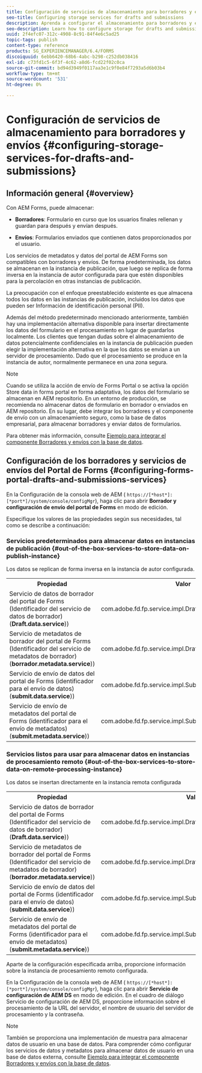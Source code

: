 ```yaml
---
title: Configuración de servicios de almacenamiento para borradores y envíos
seo-title: Configuring storage services for drafts and submissions
description: Aprenda a configurar el almacenamiento para borradores y envíos
seo-description: Learn how to configure storage for drafts and submissions
uuid: 2f4efc07-312c-4908-8c91-84f4e6c5ad25
topic-tags: publish
content-type: reference
products: SG_EXPERIENCEMANAGER/6.4/FORMS
discoiquuid: 6ebb6420-68b6-4abc-b298-c252db038416
exl-id: c73fd1c5-6f3f-4c62-a8d6-fcd22f02c0ca
source-git-commit: bd94d3949f0117aa3e1c9f0e84f7293a5d6b03b4
workflow-type: tm+mt
source-wordcount: '531'
ht-degree: 0%

---
```


# Configuración de servicios de almacenamiento para borradores y envíos {#configuring-storage-services-for-drafts-and-submissions}

## Información general {#overview}

Con AEM Forms, puede almacenar:

* **Borradores**: Formulario en curso que los usuarios finales rellenan y guardan para después y envían después.

* **Envíos**: Formularios enviados que contienen datos proporcionados por el usuario.

Los servicios de metadatos y datos del portal de AEM Forms son compatibles con borradores y envíos. De forma predeterminada, los datos se almacenan en la instancia de publicación, que luego se replica de forma inversa en la instancia de autor configurada para que estén disponibles para la percolación en otras instancias de publicación.

La preocupación con el enfoque preestablecido existente es que almacena todos los datos en las instancias de publicación, incluidos los datos que pueden ser Información de identificación personal (PII).

Además del método predeterminado mencionado anteriormente, también hay una implementación alternativa disponible para insertar directamente los datos del formulario en el procesamiento en lugar de guardarlos localmente. Los clientes que tengan dudas sobre el almacenamiento de datos potencialmente confidenciales en la instancia de publicación pueden elegir la implementación alternativa en la que los datos se envían a un servidor de procesamiento. Dado que el procesamiento se produce en la instancia de autor, normalmente permanece en una zona segura.

>[!NOTE]
>
>Cuando se utiliza la acción de envío de Forms Portal o se activa la opción Store data in forms portal en forma adaptativa, los datos del formulario se almacenan en AEM repositorio. En un entorno de producción, se recomienda no almacenar datos de formulario en borrador o enviados en AEM repositorio. En su lugar, debe integrar los borradores y el componente de envío con un almacenamiento seguro, como la base de datos empresarial, para almacenar borradores y enviar datos de formularios.
>
>Para obtener más información, consulte [Ejemplo para integrar el componente Borradores y envíos con la base de datos](/help/forms/using/integrate-draft-submission-database.md).

## Configuración de los borradores y servicios de envíos del Portal de Forms {#configuring-forms-portal-drafts-and-submissions-services}

En la Configuración de la consola web de AEM ( `https://[*host*]:[*port*]/system/console/configMgr`), haga clic para abrir **Borrador y configuración de envío del portal de Forms** en modo de edición.

Especifique los valores de las propiedades según sus necesidades, tal como se describe a continuación:

### Servicios predeterminados para almacenar datos en instancias de publicación {#out-of-the-box-services-to-store-data-on-publish-instance}

Los datos se replican de forma inversa en la instancia de autor configurada.

<table> 
 <tbody>
  <tr>
   <th>Propiedad</th> 
   <th>Valor</th> 
  </tr>
  <tr>
   <td>Servicio de datos de borrador del portal de Forms (Identificador del servicio de datos de borrador) (<strong>Draft.data.service</strong>))</td> 
   <td>com.adobe.fd.fp.service.impl.DraftDataServiceImpl<br /> </td> 
  </tr>
  <tr>
   <td>Servicio de metadatos de borrador del portal de Forms (Identificador del servicio de metadatos de borrador) (<strong>borrador.metadata.service</strong>))</td> 
   <td>com.adobe.fd.fp.service.impl.DraftMetadataServiceImpl<br /> </td> 
  </tr>
  <tr>
   <td>Servicio de envío de datos del portal de Forms (identificador para el envío de datos) (<strong>submit.data.service</strong>))</td> 
   <td>com.adobe.fd.fp.service.impl.SubmitDataServiceImpl<br /> </td> 
  </tr>
  <tr>
   <td>Servicio de envío de metadatos del portal de Forms (identificador para el envío de metadatos) (<strong>submit.metadata.service</strong>))</td> 
   <td>com.adobe.fd.fp.service.impl.SubmitMetadataServiceImpl<br /> </td> 
  </tr>
 </tbody>
</table>

### Servicios listos para usar para almacenar datos en instancias de procesamiento remoto {#out-of-the-box-services-to-store-data-on-remote-processing-instance}

Los datos se insertan directamente en la instancia remota configurada

<table> 
 <tbody>
  <tr>
   <th>Propiedad</th> 
   <th>Valor</th> 
  </tr>
  <tr>
   <td>Servicio de datos de borrador del portal de Forms (Identificador del servicio de datos de borrador) (<strong>Draft.data.service</strong>))</td> 
   <td>com.adobe.fd.fp.service.impl.DraftDataServiceRemoteImpl<br /> </td> 
  </tr>
  <tr>
   <td>Servicio de metadatos de borrador del portal de Forms (Identificador del servicio de metadatos de borrador) (<strong>borrador.metadata.service</strong>))</td> 
   <td>com.adobe.fd.fp.service.impl.DraftMetadataServiceRemoteImpl<br /> </td> 
  </tr>
  <tr>
   <td>Servicio de envío de datos del portal de Forms (identificador para el envío de datos) (<strong>submit.data.service</strong>))</td> 
   <td>com.adobe.fd.fp.service.impl.SubmitDataServiceRemoteImpl<br /> </td> 
  </tr>
  <tr>
   <td>Servicio de envío de metadatos del portal de Forms (identificador para el envío de metadatos) (<strong>submit.metadata.service</strong>))</td> 
   <td>com.adobe.fd.fp.service.impl.SubmitMetadataServiceRemoteImpl<br /> </td> 
  </tr>
 </tbody>
</table>

Aparte de la configuración especificada arriba, proporcione información sobre la instancia de procesamiento remoto configurada.

En la Configuración de la consola web de AEM ( `https://[*host*]:[*port*]/system/console/configMgr`), haga clic para abrir **Servicio de configuración de AEM DS** en modo de edición. En el cuadro de diálogo Servicio de configuración de AEM DS, proporcione información sobre el procesamiento de la URL del servidor, el nombre de usuario del servidor de procesamiento y la contraseña.

>[!NOTE]
>
>También se proporciona una implementación de muestra para almacenar datos de usuario en una base de datos. Para comprender cómo configurar los servicios de datos y metadatos para almacenar datos de usuario en una base de datos externa, consulte [Ejemplo para integrar el componente Borradores y envíos con la base de datos](/help/forms/using/integrate-draft-submission-database.md).
